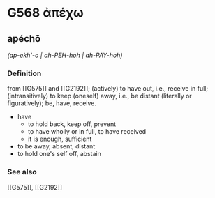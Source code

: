# G568 ἀπέχω

## apéchō

_(ap-ekh'-o | ah-PEH-hoh | ah-PAY-hoh)_

### Definition

from [[G575]] and [[G2192]]; (actively) to have out, i.e., receive in full; (intransitively) to keep (oneself) away, i.e., be distant (literally or figuratively); be, have, receive.

- have
  - to hold back, keep off, prevent
  - to have wholly or in full, to have received
  - it is enough, sufficient
- to be away, absent, distant
- to hold one's self off, abstain

### See also

[[G575]], [[G2192]]

